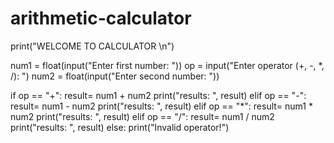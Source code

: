 # arithmetic-calculator
print("WELCOME TO CALCULATOR \n")


num1 = float(input("Enter first number: "))
op = input("Enter operator (+, -, *, /): ")
num2 = float(input("Enter second number: "))

if op == "+":
     result= num1 + num2
     print("results: ", result)
elif op == "-":
     result= num1 - num2
     print("results: ", result)
elif op == "*":
     result= num1 * num2
     print("results: ", result)
elif op == "/":
     result= num1 / num2
     print("results: ", result)
else:
    print("Invalid operator!")
